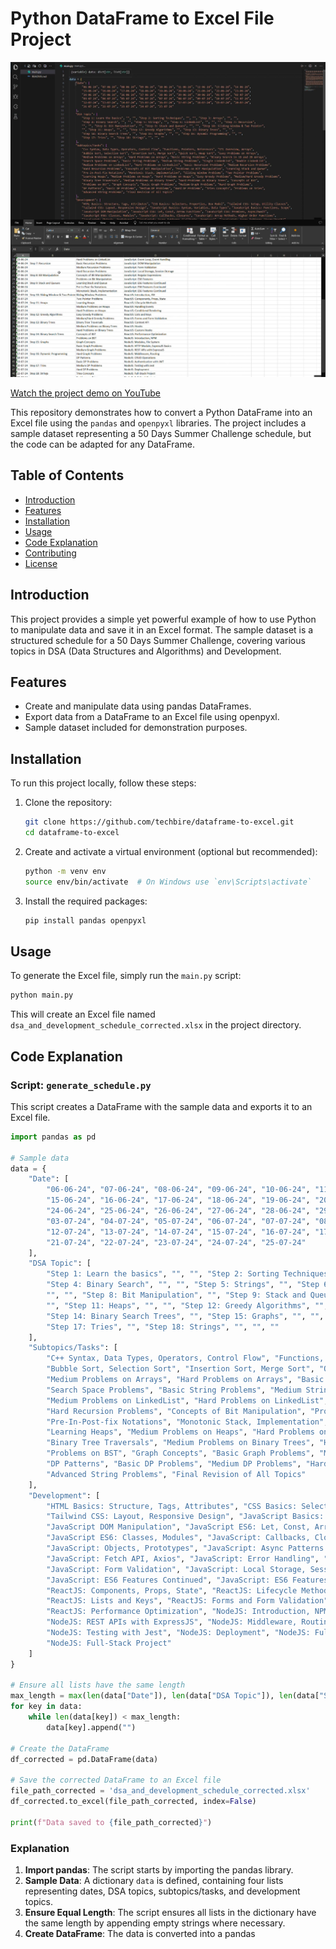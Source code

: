 # Python DataFrame to Excel File Project
![](ss.png)

[Watch the project demo on YouTube](https://www.youtube.com/watch?v=h4zc1_noLh4)


This repository demonstrates how to convert a Python DataFrame into an Excel file using the `pandas` and `openpyxl` libraries. The project includes a sample dataset representing a 50 Days Summer Challenge schedule, but the code can be adapted for any DataFrame.

## Table of Contents
- [Introduction](#introduction)
- [Features](#features)
- [Installation](#installation)
- [Usage](#usage)
- [Code Explanation](#code-explanation)
- [Contributing](#contributing)
- [License](#license)

## Introduction
This project provides a simple yet powerful example of how to use Python to manipulate data and save it in an Excel format. The sample dataset is a structured schedule for a 50 Days Summer Challenge, covering various topics in DSA (Data Structures and Algorithms) and Development.

## Features
- Create and manipulate data using pandas DataFrames.
- Export data from a DataFrame to an Excel file using openpyxl.
- Sample dataset included for demonstration purposes.

## Installation
To run this project locally, follow these steps:

1. Clone the repository:
    ```bash
    git clone https://github.com/techbire/dataframe-to-excel.git
    cd dataframe-to-excel
    ```

2. Create and activate a virtual environment (optional but recommended):
    ```bash
    python -m venv env
    source env/bin/activate  # On Windows use `env\Scripts\activate`
    ```

3. Install the required packages:
    ```bash
    pip install pandas openpyxl
    ```

## Usage
To generate the Excel file, simply run the `main.py` script:

```bash
python main.py
```

This will create an Excel file named `dsa_and_development_schedule_corrected.xlsx` in the project directory.

## Code Explanation

### Script: `generate_schedule.py`
This script creates a DataFrame with the sample data and exports it to an Excel file.

```python
import pandas as pd

# Sample data
data = {
    "Date": [
        "06-06-24", "07-06-24", "08-06-24", "09-06-24", "10-06-24", "11-06-24", "12-06-24", "13-06-24", "14-06-24",
        "15-06-24", "16-06-24", "17-06-24", "18-06-24", "19-06-24", "20-06-24", "21-06-24", "22-06-24", "23-06-24",
        "24-06-24", "25-06-24", "26-06-24", "27-06-24", "28-06-24", "29-06-24", "30-06-24", "01-07-24", "02-07-24",
        "03-07-24", "04-07-24", "05-07-24", "06-07-24", "07-07-24", "08-07-24", "09-07-24", "10-07-24", "11-07-24",
        "12-07-24", "13-07-24", "14-07-24", "15-07-24", "16-07-24", "17-07-24", "18-07-24", "19-07-24", "20-07-24",
        "21-07-24", "22-07-24", "23-07-24", "24-07-24", "25-07-24"
    ],
    "DSA Topic": [
        "Step 1: Learn the basics", "", "", "Step 2: Sorting Techniques", "", "", "Step 3: Arrays", "", "",
        "Step 4: Binary Search", "", "", "Step 5: Strings", "", "Step 6: LinkedList", "", "", "", "Step 7: Recursion",
        "", "", "Step 8: Bit Manipulation", "", "Step 9: Stack and Queues", "", "", "Step 10: Sliding Window & Two Pointer",
        "", "Step 11: Heaps", "", "", "Step 12: Greedy Algorithms", "", "Step 13: Binary Trees", "", "", 
        "Step 14: Binary Search Trees", "", "Step 15: Graphs", "", "", "Step 16: Dynamic Programming", "", "", 
        "Step 17: Tries", "", "Step 18: Strings", "", "", ""
    ],
    "Subtopics/Tasks": [
        "C++ Syntax, Data Types, Operators, Control Flow", "Functions, Pointers, References", "STL Overview, Arrays",
        "Bubble Sort, Selection Sort", "Insertion Sort, Merge Sort", "Quick Sort, Heap Sort", "Easy Problems on Arrays",
        "Medium Problems on Arrays", "Hard Problems on Arrays", "Basic String Problems", "Binary Search in 1D and 2D Arrays",
        "Search Space Problems", "Basic String Problems", "Medium String Problems", "Single LinkedList", "Double LinkedList",
        "Medium Problems on LinkedList", "Hard Problems on LinkedList", "Basic Recursion Problems", "Medium Recursion Problems",
        "Hard Recursion Problems", "Concepts of Bit Manipulation", "Problems on Bit Manipulation", "Learning Stack and Queue",
        "Pre-In-Post-fix Notations", "Monotonic Stack, Implementation", "Sliding Window Problems", "Two Pointer Problems",
        "Learning Heaps", "Medium Problems on Heaps", "Hard Problems on Heaps", "Easy Greedy Problems", "Medium/Hard Greedy Problems",
        "Binary Tree Traversals", "Medium Problems on Binary Trees", "Hard Problems on Binary Trees", "Concepts of BST",
        "Problems on BST", "Graph Concepts", "Basic Graph Problems", "Medium Graph Problems", "Hard Graph Problems", 
        "DP Patterns", "Basic DP Problems", "Medium DP Problems", "Hard DP Problems", "Tries Concepts", "Problems on Tries",
        "Advanced String Problems", "Final Revision of All Topics"
    ],
    "Development": [
        "HTML Basics: Structure, Tags, Attributes", "CSS Basics: Selectors, Properties, Box Model", "Tailwind CSS: Setup, Utility Classes",
        "Tailwind CSS: Layout, Responsive Design", "JavaScript Basics: Syntax, Variables, Data Types", "JavaScript Basics: Functions, Scope",
        "JavaScript DOM Manipulation", "JavaScript ES6: Let, Const, Arrow Functions", "JavaScript ES6: Promises, Async/Await",
        "JavaScript ES6: Classes, Modules", "JavaScript: Callbacks, Closures", "JavaScript: Array Methods, Higher Order Functions",
        "JavaScript: Objects, Prototypes", "JavaScript: Async Patterns (Callbacks, Promises)", "JavaScript: Async Patterns (Async/Await)",
        "JavaScript: Fetch API, Axios", "JavaScript: Error Handling", "JavaScript: Event Loop, Event Handling", "JavaScript: DOM Manipulation",
        "JavaScript: Form Validation", "JavaScript: Local Storage, Session Storage", "JavaScript: Regular Expressions", "JavaScript: ES6 Features",
        "JavaScript: ES6 Features Continued", "JavaScript: ES6 Features Continued", "JavaScript: ES6 Features Continued", "ReactJS: Introduction, JSX",
        "ReactJS: Components, Props, State", "ReactJS: Lifecycle Methods", "ReactJS: Handling Events", "ReactJS: Conditional Rendering",
        "ReactJS: Lists and Keys", "ReactJS: Forms and Form Validation", "ReactJS: Context API", "ReactJS: Hooks", "ReactJS: Custom Hooks",
        "ReactJS: Performance Optimization", "NodeJS: Introduction, NPM", "NodeJS: Modules, File System", "NodeJS: HTTP Module, ExpressJS Basics",
        "NodeJS: REST APIs with ExpressJS", "NodeJS: Middleware, Routing", "NodeJS: CRUD Operations", "NodeJS: Authentication with JWT",
        "NodeJS: Testing with Jest", "NodeJS: Deployment", "NodeJS: Full-Stack Project", "NodeJS: Full-Stack Project", "NodeJS: Full-Stack Project",
        "NodeJS: Full-Stack Project"
    ]
}

# Ensure all lists have the same length
max_length = max(len(data["Date"]), len(data["DSA Topic"]), len(data["Subtopics/Tasks"]), len(data["Development"]))
for key in data:
    while len(data[key]) < max_length:
        data[key].append("")

# Create the DataFrame
df_corrected = pd.DataFrame(data)

# Save the corrected DataFrame to an Excel file
file_path_corrected = 'dsa_and_development_schedule_corrected.xlsx'
df_corrected.to_excel(file_path_corrected, index=False)

print(f"Data saved to {file_path_corrected}")
```

### Explanation
1. **Import pandas**: The script starts by importing the pandas library.
2. **Sample Data**: A dictionary `data` is defined, containing four lists representing dates, DSA topics, subtopics/tasks, and development topics.
3. **Ensure Equal Length**: The script ensures all lists in the dictionary have the same length by appending empty strings where necessary.
4. **Create DataFrame**: The data is converted into a pandas
